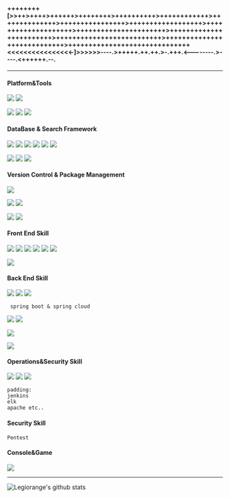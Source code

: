 #### ++++++++[>>++>++++>++++++>++++++++>++++++++++>++++++++++++>++++++++++++++>++++++++++++++++>++++++++++++++++++>++++++++++++++++++++>++++++++++++++++++++++>++++++++++++++++++++++++>++++++++++++++++++++++++++>++++++++++++++++++++++++++++>++++++++++++++++++++++++++++++<<<<<<<<<<<<<<<<-]>>>>>>----.>+++++.++.++.>-.+++.<--------.>----.<++++++.--.

---

#### Platform&Tools
[![](https://img.shields.io/badge/Windows-10-2376bc?style=flat-square&logo=windows&logoColor=ffffff)](https://www.microsoft.com/windows/get-windows-10)
[![](https://img.shields.io/badge/ubuntu-20.04-blue.svg?logo=ubuntu&style=flat-square&logoColor=ffffff)](https://ubuntu.com/)

[![](https://img.shields.io/badge/IDE-Visual%20Studio%20Code-blue?style=flat-square&logo=visual-studio-code&logoColor=ffffff)](https://code.visualstudio.com/)
[![](https://img.shields.io/badge/IDE-Android%20Studio-blue?style=flat-square&logo=android-studio&logoColor=ffffff)](https://developer.android.google.cn/studio)
[![](https://img.shields.io/badge/IDE-jetbrains%20idea-blue?style=flat-square&logo=intellij-idea&logoColor=ffffff)](www.jetbrains.com/idea/)
#### DataBase & Search Framework


[![](https://img.shields.io/badge/-solr-D9411E?style=flat-square&logo=apache-solr&logoColor=white)](https://lucene.apache.org/solr)
[![](https://img.shields.io/badge/-Hbase-FF7A00?style=flat-square&logo=apache&logoColor=white)](https://hbase.apache.org/)
[![](https://img.shields.io/badge/-Elastic%20search-005571?style=flat-square&logo=elasticsearch&logoColor=white)](https://www.elastic.co/cn/elasticsearch/)
[![](https://img.shields.io/badge/-Mangodb-47A248?style=flat-square&logo=mongodb&logoColor=white)](https://www.mongodb.com/)
[![](https://img.shields.io/badge/-Firebase-FFCA28?style=flat-square&logo=firebase&logoColor=white)](https://firebase.google.com)
[![](https://img.shields.io/badge/-Redis-DC382D?style=flat-square&logo=redis&logoColor=white)](https://redis.io/)

[![](https://img.shields.io/badge/-MySQL-4479A1?style=flat-square&logo=mysql&logoColor=white)](https://www.mysql.com/)
[![](https://img.shields.io/badge/-MariaDB-003545?style=flat-square&logo=mariadb&logoColor=white)](https://mariadb.com/)
[![](https://img.shields.io/badge/-Oracle-F80000?style=flat-square&logo=oracle&logoColor=white)](https://www.oracle.com/)


#### Version Control & Package Management
[![](https://img.shields.io/badge/-Git-f05032?style=flat-square&logo=git&logoColor=white)](https://git-scm.com/)

[![](https://img.shields.io/badge/-NPM-cb3837?style=flat-square&logo=npm&logoColor=white)](https://npmjs.com/)
[![](https://img.shields.io/badge/-Yarn-488DB7?style=flat-square&logo=Yarn&logoColor=white)](https://yarnpkg.com)


<!--[![](https://img.shields.io/badge/-Apache%20Ant-A81C7D?style=flat-square&logo=apache-ant&logoColor=white)](https://ant.apache.org/)-->
[![](https://img.shields.io/badge/-Apache%20Maven-C71A36?style=flat-square&logo=apache-maven&logoColor=white)](https://maven.apache.org/)
[![](https://img.shields.io/badge/-Gradle-02303A?style=flat-square&logo=Gradle&logoColor=white)](https://gradle.org/)
 

#### Front End Skill
[![](https://img.shields.io/badge/-HTML5-E34F26?style=flat-square&logo=html5&logoColor=white)](https://html.spec.whatwg.org/)
[![](https://img.shields.io/badge/-JavaScript-f7e018?style=flat-square&logo=javascript&logoColor=white)](https://www.ecma-international.org/)
[![](https://img.shields.io/badge/-TypeScript-007acc?style=flat-square&logo=typescript&logoColor=white)](https://www.typescriptlang.org/)
[![](https://img.shields.io/badge/-CSS3-1572B6?style=flat-square&logo=css3&logoColor=white)](https://www.w3.org/Style/CSS/)
[![](https://img.shields.io/badge/-Vue.js-4fc08d?style=flat-square&logo=vue.js&logoColor=ffffff)](https://vuejs.org/)
[![](https://img.shields.io/badge/-Node.js-43853d?style=flat-square&logo=node.js&logoColor=ffffff)](https://nodejs.org/)

<!--[![](https://img.shields.io/badge/-React-61dafb?style=flat-square&logo=react&logoColor=ffffff)](https://reactjs.org/)-->
[![](https://img.shields.io/badge/-Webpack-8dd6f9?style=flat-square&logo=webpack&logoColor=white)](https://webpack.js.org/)
<!--[![](https://img.shields.io/badge/-Sass-cc6699?style=flat-square&logo=sass&logoColor=white)](https://sass-lang.com/)-->

<!--[![](https://img.shields.io/badge/-PostCSS-dd3a0a?style=flat-square&logo=postcss&logoColor=white)](https://postcss.org/)-->


<!--[![](https://img.shields.io/badge/-Stylus-ff6347?style=flat-square&logo=stylus&logoColor=ffffff)](https://stylus-lang.com/)-->
#### Back End Skill
 

[![](https://img.shields.io/badge/-Java-007396?style=flat-square&logo=java&logoColor=white)](https://www.oracle.com/)
[![](https://img.shields.io/badge/-Kotlin-0095D5?style=flat-square&logo=kotlin&logoColor=white)](https://kotlinlang.org/)
[![](https://img.shields.io/badge/-Groovy-4298B8?style=flat-square&logo=groovy&logoColor=white)](https://www.groovy-lang.org/)

 
     spring boot & spring cloud
 
[![](https://img.shields.io/badge/-Python-3776AB?style=flat-square&logo=python&logoColor=white)](https://www.python.org)
[![](https://img.shields.io/badge/-Flask-000000?style=flat-square&logo=flask&logoColor=white)](https://palletsprojects.com/p/flask/)

[![](https://img.shields.io/badge/-Julia-9558B2?style=flat-square&logo=julia&logoColor=white)](https://julialang.org)
 

[![](https://img.shields.io/badge/-Dart-0175C2?style=flat-square&logo=dart&logoColor=white)](https://dart.dev)

#### Operations&Security Skill
[![](https://img.shields.io/badge/-Linux-fcc624?style=flat-square&logo=linux&logoColor=white)](https://www.linuxfoundation.org/)
[![](https://img.shields.io/badge/-Nginx-269539?style=flat-square&logo=nginx&logoColor=ffffff)](https://nginx.org/)
[![](https://img.shields.io/badge/-Docker-2496ED?style=flat-square&logo=docker&logoColor=ffffff)](https://www.docker.com/)

    padding:
    jenkins
    elk
    apache etc..

#### Security Skill

    Pentest

#### Console&Game
<!--![](https://img.shields.io/badge/-Nintendo%20Switch-e60012?style=flat-square&logo=nintendo%20switch&logoColor=ffffff)-->
<!--[![](https://img.shields.io/badge/-PlayStation%204-0070d1?style=flat-square&logo=playstation&logoColor=ffffff)](https://psnine.com/psnid/)-->
[![](https://img.shields.io/badge/Steam-171a21?style=flat-square&logo=steam&logoColor=ffffff)](https://steamcommunity.com/id/legiorange)

 
 
 ----
![Legiorange's github stats](https://github-readme-stats.vercel.app/api?username=legiorange)
 

<!--
**legiorange/legiorange** is a ✨ _special_ ✨ repository because its `README.md` (this file) appears on your GitHub profile.

Here are some ideas to get you started:

- 🔭 I’m currently working on ...
- 🌱 I’m currently learning ...
- 👯 I’m looking to collaborate on ...
- 🤔 I’m looking for help with ...
- 💬 Ask me about ...
- 📫 How to reach me: ...
- 😄 Pronouns: ...
- ⚡ Fun fact: ...
-->
